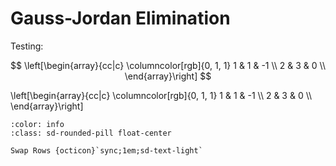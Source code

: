 # Gauss-Jordan Elimination

Testing:

$$
\left[\begin{array}{cc|c}
    \columncolor[rgb]{0, 1, 1} 1 & 1 & -1 \\
    2 & 3 & 0  \\
\end{array}\right]
$$

<div onload="MathJax.typeset('.live')" class="live" id="matrix-test">
\left[\begin{array}{cc|c}
    \columncolor[rgb]{0, 1, 1} 1 & 1 & -1 \\
    2 & 3 & 0  \\
\end{array}\right]
</div>

```{button-ref} #
:color: info
:class: sd-rounded-pill float-center

Swap Rows {octicon}`sync;1em;sd-text-light`
```

<script src="../../../_static/vectorious.js">
</script>
<script src="../../../_static/matrix-TeX.js">
</script>
<script src="../../../_static/Matrix Unit/2-gauss-jordan-elimination.js">
</script>